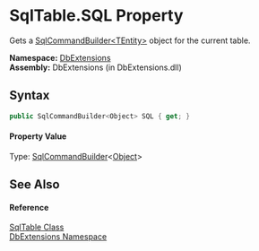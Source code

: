 SqlTable.SQL Property
=====================
Gets a [SqlCommandBuilder&lt;TEntity>][1] object for the current table.

**Namespace:** [DbExtensions][2]  
**Assembly:** DbExtensions (in DbExtensions.dll)

Syntax
------

```csharp
public SqlCommandBuilder<Object> SQL { get; }
```

#### Property Value
Type: [SqlCommandBuilder][1]&lt;[Object][3]>

See Also
--------

#### Reference
[SqlTable Class][4]  
[DbExtensions Namespace][2]  

[1]: ../SqlCommandBuilder_1/README.md
[2]: ../README.md
[3]: http://msdn.microsoft.com/en-us/library/e5kfa45b
[4]: README.md